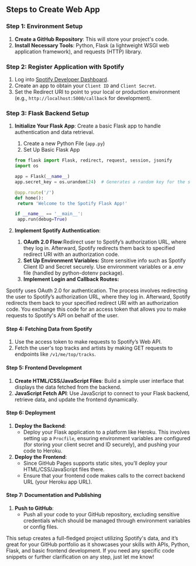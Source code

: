 ## Steps to Create Web App

### Step 1: Environment Setup
1. **Create a GitHub Repository**: This will store your project's code.
2. **Install Necessary Tools**: Python, Flask (a lightweight WSGI web application framework), and requests (HTTP) library.

### Step 2: Register Application with Spotify
1. Log into [Spotify Developer Dashboard](https://developer.spotify.com/dashboard/).
2. Create an app to obtain your `Client ID` and `Client Secret`.
3. Set the Redirect URI to point to your local or production environment (e.g., `http://localhost:5000/callback` for development).




### Step 3: Flask Backend Setup
1. **Initialize Your Flask App**: Create a basic Flask app to handle authentication and data retrieval.
   1. Create a new Python File (`app.py`)
   2. Set Up Basic Flask App

   ```python
   from flask import Flask, redirect, request, session, jsonify
   import os

   app = Flask(__name__)
   app.secret_key = os.urandom(24)  # Generates a random key for the session

   @app.route('/')
   def home():
    return 'Welcome to the Spotify Flask App!'

   if __name__ == '__main__':
    app.run(debug=True)

   ```

2. **Implement Spotify Authentication**:

   1. **OAuth 2.0 Flow**:Redirect user to Spotify’s authorization URL, where they log in. Afterward, Spotify redirects them back to specified redirect URI with an authorization code.
   2. **Set Up Environment Variables:** Store sensitive info such as Spotify Client ID and Secret securely. Use environment variables or a .env file (handled by python-dotenv package).
   3. **Implement Login and Callback Routes:**



Spotify uses OAuth 2.0 for authentication. The process involves redirecting the user to Spotify’s authorization URL, where they log in. Afterward, Spotify redirects them back to your specified redirect URI with an authorization code.
You exchange this code for an access token that allows you to make requests to Spotify's API on behalf of the user.








#### Step 4: Fetching Data from Spotify
1. Use the access token to make requests to Spotify’s Web API.
2. Fetch the user's top tracks and artists by making GET requests to endpoints like `/v1/me/top/tracks`.

#### Step 5: Frontend Development
1. **Create HTML/CSS/JavaScript Files**: Build a simple user interface that displays the data fetched from the backend.
2. **JavaScript Fetch API**: Use JavaScript to connect to your Flask backend, retrieve data, and update the frontend dynamically.

#### Step 6: Deployment
1. **Deploy the Backend**:
   - Deploy your Flask application to a platform like Heroku. This involves setting up a `Procfile`, ensuring environment variables are configured (for storing your client secret and ID securely), and pushing your code to Heroku.
2. **Deploy the Frontend**:
   - Since GitHub Pages supports static sites, you’ll deploy your HTML/CSS/JavaScript files there.
   - Ensure that your frontend code makes calls to the correct backend URL (your Heroku app URL).

#### Step 7: Documentation and Publishing
1. **Push to GitHub**:
   - Push all your code to your GitHub repository, excluding sensitive credentials which should be managed through environment variables or config files.

This setup creates a full-fledged project utilizing Spotify's data, and it’s great for your GitHub portfolio as it showcases your skills with APIs, Python, Flask, and basic frontend development. If you need any specific code snippets or further clarification on any step, just let me know!

